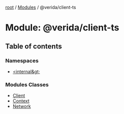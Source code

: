[root](../README.md) / [Modules](../modules.md) / @verida/client-ts

# Module: @verida/client-ts

## Table of contents

### Namespaces

- [&lt;internal\&gt;](verida_client_ts._internal_.md)

### Modules Classes

- [Client](../classes/verida_client_ts.Client.md)
- [Context](../classes/verida_client_ts.Context.md)
- [Network](../classes/verida_client_ts.Network.md)
